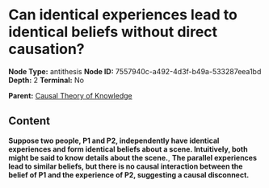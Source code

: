 # Can identical experiences lead to identical beliefs without direct causation?

**Node Type:** antithesis
**Node ID:** 7557940c-a492-4d3f-b49a-533287eea1bd
**Depth:** 2
**Terminal:** No

**Parent:** [Causal Theory of Knowledge](causal-theory-of-knowledge.md)

## Content

**Suppose two people, P1 and P2, independently have identical experiences and form identical beliefs about a scene. Intuitively, both might be said to know details about the scene.**, **The parallel experiences lead to similar beliefs, but there is no causal interaction between the belief of P1 and the experience of P2, suggesting a causal disconnect.**
